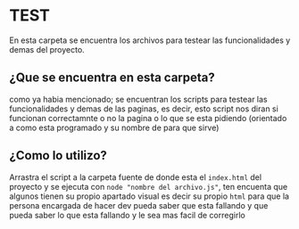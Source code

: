 # TEST

En esta carpeta se encuentra los archivos para testear las funcionalidades y demas del proyecto.

## ¿Que se encuentra en esta carpeta?

como ya habia mencionado; se encuentran los scripts para testear las funcionalidades y demas de las paginas, es decir, esto script nos diran si funcionan correctamnte o no la pagina o lo que se esta pidiendo (orientado a como esta programado y su nombre de para que sirve)

## ¿Como lo utilizo?

Arrastra el script a la carpeta fuente de donde esta el `index.html` del proyecto y se ejecuta con `node "nombre del archivo.js"`, ten encuenta que algunos tienen su propio apartado visual es decir su propio `html` para que la persona encargada de hacer dev pueda saber que esta fallando y que pueda saber lo que esta fallando y le sea mas facil de corregirlo